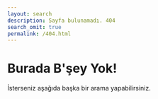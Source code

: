 ```yaml
---
layout: search
description: Sayfa bulunamadı. 404
search_omit: true
permalink: /404.html
---  
```


# Burada B'şey Yok!
İsterseniz aşağıda başka bir arama yapabilirsiniz. 